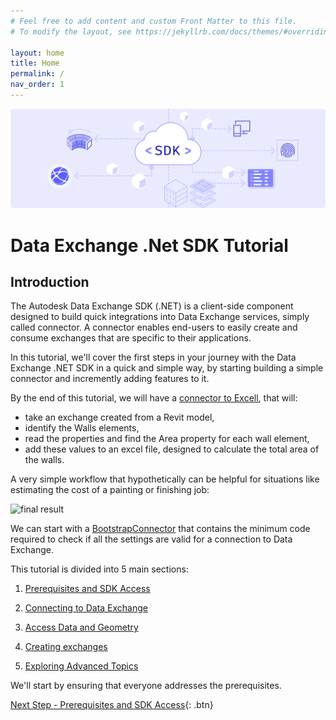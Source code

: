 ```yaml
---
# Feel free to add content and custom Front Matter to this file.
# To modify the layout, see https://jekyllrb.com/docs/themes/#overriding-theme-defaults

layout: home
title: Home
permalink: /
nav_order: 1
---
```

![](./assets/images/sdk_logo.png)

# Data Exchange .Net SDK Tutorial

## Introduction

The Autodesk Data Exchange SDK (.NET) is a client-side component designed to build quick integrations into Data Exchange services, simply called connector.
A connector enables end-users to easily create and consume exchanges that are specific to their applications.

In this tutorial, we'll cover the first steps in your journey with the Data Exchange .NET SDK in a quick and simple way, by starting building a simple connector and incremently adding features to it. 

By the end of this tutorial, we will have a [connector to Excell](https://github.com/autodesk-platform-services/BootstrapDXConnector), that will:

- take an exchange created from a Revit model, 
- identify the Walls elements, 
- read the properties and find the Area property for each wall element, 
- add these values to an excel file, designed to calculate the total area of the walls.

A very simple workflow that hypothetically can be helpful for situations like estimating the cost of a painting or finishing job:

![final result](./assets/images/result.gif)

We can start with a [BootstrapConnector](https://github.com/autodesk-platform-services/BootstrapDXConnector/tree/start) that contains the minimum code required to check if all the settings are valid for a connection to Data Exchange.


This tutorial is divided into 5 main sections:

1. [Prerequisites and SDK Access](./prerequisites/home/)

2. [Connecting to Data Exchange](./connection/home/)

3. [Access Data and Geometry](./crud_data/home/)

4. [Creating exchanges](./create_exchange/home/)

5. [Exploring Advanced Topics](./advanced/home/)

We'll start by ensuring that everyone addresses the prerequisites.

[Next Step - Prerequisites and SDK Access](./prerequisites/home/){: .btn}
